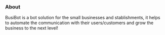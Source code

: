 
### About
BusiBot is a bot solution for the small businesses and stablishments, it helps to automate the communication with their users/customers and grow the business to the next level!
